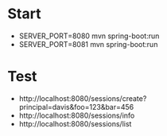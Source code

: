 # Start
- SERVER_PORT=8080 mvn spring-boot:run
- SERVER_PORT=8081 mvn spring-boot:run

# Test
- http://localhost:8080/sessions/create?principal=davis&foo=123&bar=456
- http://localhost:8080/sessions/info
- http://localhost:8080/sessions/list

